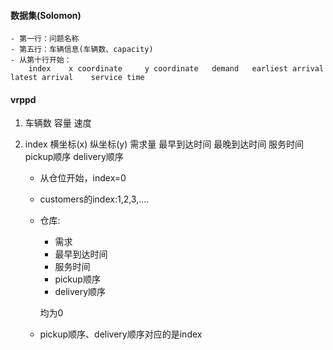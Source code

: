 
#### 数据集(Solomon)
    - 第一行：问题名称
    - 第五行：车辆信息(车辆数、capacity)
    - 从第十行开始：
        index    x coordinate     y coordinate   demand   earliest arrival   latest arrival    service time



#### vrppd
1. 车辆数    容量     速度
2. index  横坐标(x)   纵坐标(y)   需求量    最早到达时间    最晚到达时间   服务时间   pickup顺序    delivery顺序

    - 从仓位开始，index=0 
    - customers的index:1,2,3,....
    - 仓库:
        - 需求
        - 最早到达时间
        - 服务时间
        - pickup顺序
        - delivery顺序
        
      均为0
    - pickup顺序、delivery顺序对应的是index
      
